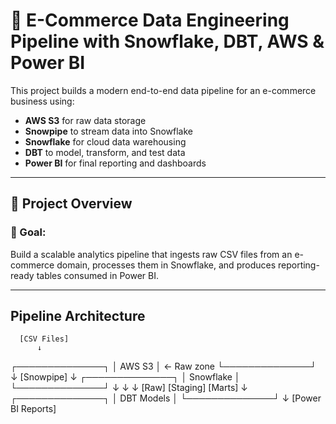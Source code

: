 # 🧪 E-Commerce Data Engineering Pipeline with Snowflake, DBT, AWS & Power BI

This project builds a modern end-to-end data pipeline for an e-commerce business using:
- **AWS S3** for raw data storage
- **Snowpipe** to stream data into Snowflake
- **Snowflake** for cloud data warehousing
- **DBT** to model, transform, and test data
- **Power BI** for final reporting and dashboards

---

## 🚀 Project Overview

### 🎯 Goal:
Build a scalable analytics pipeline that ingests raw CSV files from an e-commerce domain, processes them in Snowflake, and produces reporting-ready tables consumed in Power BI.

---

## Pipeline Architecture

      [CSV Files]
          ↓
   ┌──────────────┐
   │    AWS S3    │   ← Raw zone
   └──────────────┘
          ↓
     [Snowpipe]
          ↓
   ┌──────────────┐
   │  Snowflake   │
   └──────────────┘
     ↓     ↓     ↓
  [Raw] [Staging] [Marts]
           ↓
   ┌──────────────┐
   │  DBT Models  │
   └──────────────┘
           ↓
  [Power BI Reports]
